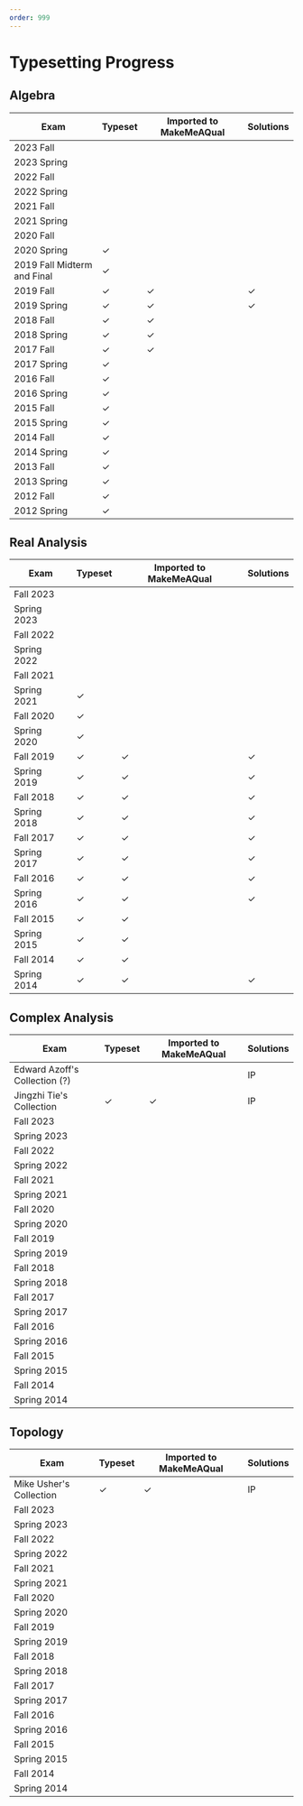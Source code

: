 ```yaml
---
order: 999
---
```


# Typesetting Progress

## Algebra

| Exam                        | Typeset   | Imported to MakeMeAQual   | Solutions   |
| -------------               | --------- | ------------------------- | ----------- |
| 2023 Fall                   |           |                           |             |
| 2023 Spring                 |           |                           |             |
| 2022 Fall                   |           |                           |             |
| 2022 Spring                 |           |                           |             |
| 2021 Fall                   |           |                           |             |
| 2021 Spring                 |           |                           |             |
| 2020 Fall                   |           |                           |             |
| 2020 Spring                 | ✓         |                           |             |
| 2019 Fall Midterm and Final | ✓         |                           |             |
| 2019 Fall                   | ✓         | ✓                         | ✓           |
| 2019 Spring                 | ✓         | ✓                         | ✓           |
| 2018 Fall                   | ✓         | ✓                         |             |
| 2018 Spring                 | ✓         | ✓                         |             |
| 2017 Fall                   | ✓         | ✓                         |             |
| 2017 Spring                 | ✓         |                           |             |
| 2016 Fall                   | ✓         |                           |             |
| 2016 Spring                 | ✓         |                           |             |
| 2015 Fall                   | ✓         |                           |             |
| 2015 Spring                 | ✓         |                           |             |
| 2014 Fall                   | ✓         |                           |             |
| 2014 Spring                 | ✓         |                           |             |
| 2013 Fall                   | ✓         |                           |             |
| 2013 Spring                 | ✓         |                           |             |
| 2012 Fall                   | ✓         |                           |             |
| 2012 Spring                 | ✓         |                           |             |

## Real Analysis

| Exam        | Typeset | Imported to MakeMeAQual | Solutions |
|-------------|---------|-------------------------|-----------|
| Fall 2023   |         |                         |           |
| Spring 2023 |         |                         |           |
| Fall 2022   |         |                         |           |
| Spring 2022 |         |                         |           |
| Fall 2021   |         |                         |           |
| Spring 2021 | ✓       |                         |           |
| Fall 2020   | ✓       |                         |           |
| Spring 2020 | ✓       |                         |           |
| Fall 2019   | ✓       | ✓                       | ✓         |
| Spring 2019 | ✓       | ✓                       | ✓         |
| Fall 2018   | ✓       | ✓                       | ✓         |
| Spring 2018 | ✓       | ✓                       | ✓         |
| Fall 2017   | ✓       | ✓                       | ✓         |
| Spring 2017 | ✓       | ✓                       | ✓         |
| Fall 2016   | ✓       | ✓                       | ✓         |
| Spring 2016 | ✓       | ✓                       | ✓         |
| Fall 2015   | ✓       | ✓                       |           |
| Spring 2015 | ✓       | ✓                       |           |
| Fall 2014   | ✓       | ✓                       |           |
| Spring 2014 | ✓       | ✓                       | ✓         |


## Complex Analysis

| Exam                          | Typeset   | Imported to MakeMeAQual   | Solutions   |
| -----------------------       | --------- | ------------------------- | ----------- |
| Edward Azoff's Collection (?) |           |                           | IP          |
| Jingzhi Tie's Collection      | ✓         | ✓                         | IP          |
| Fall 2023                     |           |                           |             |
| Spring 2023                   |           |                           |             |
| Fall 2022                     |           |                           |             |
| Spring 2022                   |           |                           |             |
| Fall 2021                     |           |                           |             |
| Spring 2021                   |           |                           |             |
| Fall 2020                     |           |                           |             |
| Spring 2020                   |           |                           |             |
| Fall 2019                     |           |                           |             |
| Spring 2019                   |           |                           |             |
| Fall 2018                     |           |                           |             |
| Spring 2018                   |           |                           |             |
| Fall 2017                     |           |                           |             |
| Spring 2017                   |           |                           |             |
| Fall 2016                     |           |                           |             |
| Spring 2016                   |           |                           |             |
| Fall 2015                     |           |                           |             |
| Spring 2015                   |           |                           |             |
| Fall 2014                     |           |                           |             |
| Spring 2014                   |           |                           |             |



## Topology


| Exam                    | Typeset   | Imported to MakeMeAQual   | Solutions   |
| ----------------------- | --------- | ------------------------- | ----------- |
| Mike Usher's Collection | ✓         | ✓                         | IP          |
| Fall 2023               |           |                           |             |
| Spring 2023             |           |                           |             |
| Fall 2022               |           |                           |             |
| Spring 2022             |           |                           |             |
| Fall 2021               |           |                           |             |
| Spring 2021             |           |                           |             |
| Fall 2020               |           |                           |             |
| Spring 2020             |           |                           |             |
| Fall 2019               |           |                           |             |
| Spring 2019             |           |                           |             |
| Fall 2018               |           |                           |             |
| Spring 2018             |           |                           |             |
| Fall 2017               |           |                           |             |
| Spring 2017             |           |                           |             |
| Fall 2016               |           |                           |             |
| Spring 2016             |           |                           |             |
| Fall 2015               |           |                           |             |
| Spring 2015             |           |                           |             |
| Fall 2014               |           |                           |             |
| Spring 2014             |           |                           |             |


